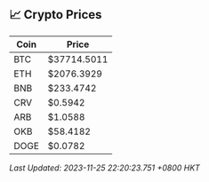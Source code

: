 ## 📈 Crypto Prices

| Coin | Price |
| ---- | ----- |
| BTC | $37714.5011 |
| ETH | $2076.3929 |
| BNB | $233.4742 |
| CRV | $0.5942 |
| ARB | $1.0588 |
| OKB | $58.4182 |
| DOGE | $0.0782 |

_Last Updated: 2023-11-25 22:20:23.751 +0800 HKT_